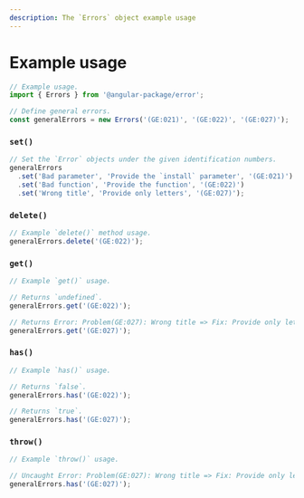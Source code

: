 ```yaml
---
description: The `Errors` object example usage
---
```


# Example usage

```typescript
// Example usage.
import { Errors } from '@angular-package/error';

// Define general errors.
const generalErrors = new Errors('(GE:021)', '(GE:022)', '(GE:027)');
```

### `set()`

```typescript
// Set the `Error` objects under the given identification numbers.
generalErrors
  .set('Bad parameter', 'Provide the `install` parameter', '(GE:021)')
  .set('Bad function', 'Provide the function', '(GE:022)')
  .set('Wrong title', 'Provide only letters', '(GE:027)');
```

### `delete()`

```typescript
// Example `delete()` method usage.
generalErrors.delete('(GE:022)');
```

### `get()`

```typescript
// Example `get()` usage.

// Returns `undefined`.
generalErrors.get('(GE:022)');

// Returns Error: Problem(GE:027): Wrong title => Fix: Provide only letters
generalErrors.get('(GE:027)'); 
```

### `has()`

```typescript
// Example `has()` usage.

// Returns `false`.
generalErrors.has('(GE:022)');

// Returns `true`.
generalErrors.has('(GE:027)'); 
```

### `throw()`

```typescript
// Example `throw()` usage.

// Uncaught Error: Problem(GE:027): Wrong title => Fix: Provide only letters
generalErrors.has('(GE:027)'); 
```
